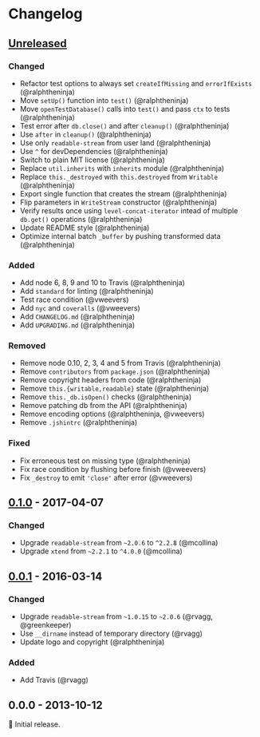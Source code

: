 # Changelog

## [Unreleased]

### Changed
* Refactor test options to always set `createIfMissing` and `errorIfExists` (@ralphtheninja)
* Move `setUp()` function into `test()` (@ralphtheninja)
* Move `openTestDatabase()` calls into `test()` and pass `ctx` to tests (@ralphtheninja)
* Test error after `db.close()` and after `cleanup()` (@ralphtheninja)
* Use `after` in `cleanup()` (@ralphtheninja)
* Use only `readable-stream` from user land (@ralphtheninja)
* Use `^` for devDependencies (@ralphtheninja)
* Switch to plain MIT license (@ralphtheninja)
* Replace `util.inherits` with `inherits` module (@ralphtheninja)
* Replace `this._destroyed` with `this.destroyed` from `Writable` (@ralphtheninja)
* Export single function that creates the stream (@ralphtheninja)
* Flip parameters in `WriteStream` constructor (@ralphtheninja)
* Verify results once using `level-concat-iterator` intead of multiple `db.get()` operations (@ralphtheninja)
* Update README style (@ralphtheninja)
* Optimize internal batch `_buffer` by pushing transformed data (@ralphtheninja)

### Added
* Add node 6, 8, 9 and 10 to Travis (@ralphtheninja)
* Add `standard` for linting (@ralphtheninja)
* Test race condition (@vweevers)
* Add `nyc` and `coveralls` (@vweevers)
* Add `CHANGELOG.md` (@ralphtheninja)
* Add `UPGRADING.md` (@ralphtheninja)

### Removed
* Remove node 0.10, 2, 3, 4 and 5 from Travis (@ralphtheninja)
* Remove `contributors` from `package.json` (@ralphtheninja)
* Remove copyright headers from code (@ralphtheninja)
* Remove `this.{writable,readable}` state (@ralphtheninja)
* Remove `this._db.isOpen()` checks (@ralphtheninja)
* Remove patching db from the API (@ralphtheninja)
* Remove encoding options (@ralphtheninja, @vweevers)
* Remove `.jshintrc` (@ralphtheninja)

### Fixed
* Fix erroneous test on missing type (@ralphtheninja)
* Fix race condition by flushing before finish (@vweevers)
* Fix `_destroy` to emit `'close'` after error (@vweevers)

## [0.1.0] - 2017-04-07

### Changed
* Upgrade `readable-stream` from `~2.0.6` to `^2.2.8` (@mcollina)
* Upgrade `xtend` from `~2.2.1` to `^4.0.0` (@mcollina)

## [0.0.1] - 2016-03-14

### Changed
* Upgrade `readable-stream` from `~1.0.15` to `~2.0.6` (@rvagg, @greenkeeper)
* Use `__dirname` instead of temporary directory (@rvagg)
* Update logo and copyright (@ralphtheninja)

### Added
* Add Travis (@rvagg)

## 0.0.0 - 2013-10-12

:seedling: Initial release.

[Unreleased]: https://github.com/level/level-ws/compare/0.1.0...HEAD
[0.1.0]: https://github.com/level/level-ws/compare/v0.0.1...0.1.0
[0.0.1]: https://github.com/level/level-ws/compare/0.0.0...v0.0.1

